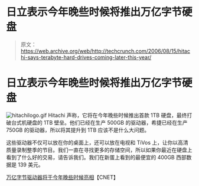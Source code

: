 # 日立表示今年晚些时候将推出万亿字节硬盘

> 原文：<https://web.archive.org/web/http://techcrunch.com/2006/08/15/hitachi-says-terabyte-hard-drives-coming-later-this-year/>

# 日立表示今年晚些时候将推出万亿字节硬盘

![hitachilogo.gif](img/b7dd1793e86044361efc0fec24e439d3.png) Hitachi 声称，它将在今年晚些时候推出首款 1TB 硬盘，最终打破台式机硬盘的 1TB 壁垒。他们已经在生产 500GB 的驱动器，希捷已经在生产 750GB 的驱动器，所以将其提升到 1TB 应该不是什么大问题。

这些驱动器不仅可以放在你的桌面上，还可以放在电视和 TiVos 上，让你以高清质量录制整季的节目。我们一直在寻找更多的存储空间，所以如果你最近在硬盘上看到了什么好的交易，请告诉我们。我们在新蛋上看到的最便宜的 400GB 西部数据是 139 美元。

[万亿字节驱动器将于今年晚些时候亮相](https://web.archive.org/web/20210304161931/http://news.com.com/2100-1015_3-6105515.html?part=rss&tag=6105515&subj=news)【CNET】